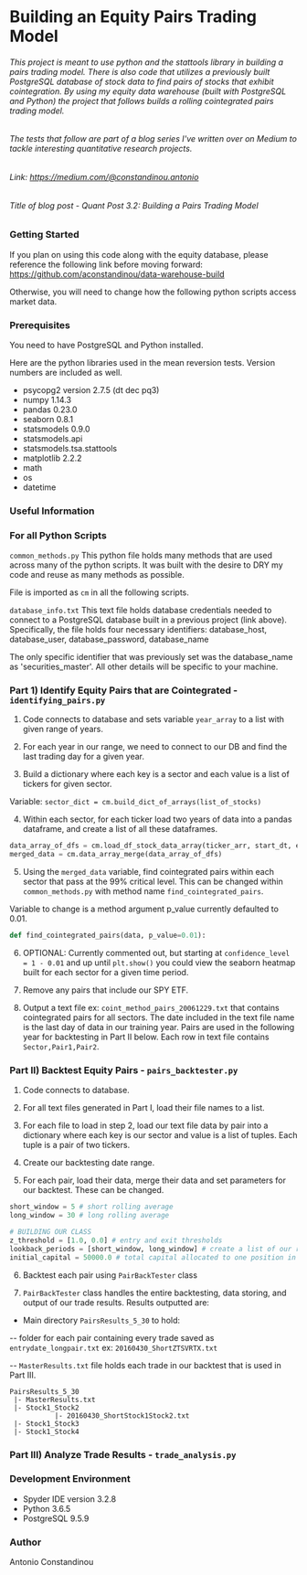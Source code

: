 # Building an Equity Pairs Trading Model

###### This project is meant to use python and the stattools library in building a pairs trading model. There is also code that utilizes a previously built PostgreSQL database of stock data to find pairs of stocks that exhibit cointegration. By using my equity data warehouse (built with PostgreSQL and Python) the project that follows builds a rolling cointegrated pairs trading model.

###### The tests that follow are part of a blog series I've written over on Medium to tackle interesting quantitative research projects.

###### Link: https://medium.com/@constandinou.antonio
###### Title of blog post - *Quant Post 3.2: Building a Pairs Trading Model*

### Getting Started
If you plan on using this code along with the equity database, please reference the following link before moving forward: https://github.com/aconstandinou/data-warehouse-build

Otherwise, you will need to change how the following python scripts access market data.

### Prerequisites
You need to have PostgreSQL and Python installed.

Here are the python libraries used in the mean reversion tests. Version numbers are included as well.

* psycopg2 version 2.7.5 (dt dec pq3)
* numpy 1.14.3
* pandas 0.23.0
* seaborn 0.8.1
* statsmodels 0.9.0
* statsmodels.api
* statsmodels.tsa.stattools
* matplotlib 2.2.2
* math
* os
* datetime

### Useful Information

### For all Python Scripts
`common_methods.py`
This python file holds many methods that are used across many of the python scripts. It was built with the desire to DRY my code and reuse as many methods as possible.

File is imported as `cm` in all the following scripts.

`database_info.txt`
This text file holds database credentials needed to connect to a PostgreSQL database built in a previous project (link above). Specifically, the file holds four necessary identifiers: database_host, database_user, database_password, database_name

The only specific identifier that was previously set was the database_name as 'securities_master'. All other details will be specific to your machine.

### Part 1) Identify Equity Pairs that are Cointegrated - `identifying_pairs.py`
1. Code connects to database and sets variable `year_array` to a list with given range of years.

2. For each year in our range, we need to connect to our DB and find the last trading day for a given year.

3. Build a dictionary where each key is a sector and each value is a list of tickers for given sector.

Variable: `sector_dict = cm.build_dict_of_arrays(list_of_stocks)`

4. Within each sector, for each ticker load two years of data into a pandas dataframe, and create a list of all these dataframes.

```python
data_array_of_dfs = cm.load_df_stock_data_array(ticker_arr, start_dt, end_dt, conn)
merged_data = cm.data_array_merge(data_array_of_dfs)
```

5. Using the `merged_data` variable, find cointegrated pairs within each sector that pass at the 99% critical level. This can be changed within `common_methods.py` with method name `find_cointegrated_pairs`.

Variable to change is a method argument p_value currently defaulted to 0.01.
```python
def find_cointegrated_pairs(data, p_value=0.01):
```

6. OPTIONAL: Currently commented out, but starting at `confidence_level = 1 - 0.01` and up until `plt.show()` you could view the seaborn heatmap built for each sector for a given time period.

7. Remove any pairs that include our SPY ETF.

8. Output a text file ex: `coint_method_pairs_20061229.txt` that contains cointegrated pairs for all sectors. The date included in the text file name is the last day of data in our training year. Pairs are used in the following year for backtesting in Part II below. Each row in text file contains `Sector,Pair1,Pair2`.

### Part II) Backtest Equity Pairs - `pairs_backtester.py`
1. Code connects to database.

2. For all text files generated in Part I, load their file names to a list.

3. For each file to load in step 2, load our text file data by pair into a dictionary where each key is our sector and value is a list of tuples. Each tuple is a pair of two tickers.

4. Create our backtesting date range.

5. For each pair, load their data, merge their data and set parameters for our backtest. These can be changed.

```Python
short_window = 5 # short rolling average
long_window = 30 # long rolling average

# BUILDING OUR CLASS
z_threshold = [1.0, 0.0] # entry and exit thresholds
lookback_periods = [short_window, long_window] # create a list of our rolling averages
initial_capital = 50000.0 # total capital allocated to one position in each pair, for total $100,000
```

6. Backtest each pair using `PairBackTester` class

7. `PairBackTester` class handles the entire backtesting, data storing, and output of our trade results. Results outputted are:

- Main directory `PairsResults_5_30` to hold:

-- folder for each pair containing every trade saved as `entrydate_longpair.txt` ex: `20160430_ShortZTSVRTX.txt`

-- `MasterResults.txt` file holds each trade in our backtest that is used in Part III.


    PairsResults_5_30
     |- MasterResults.txt
     |- Stock1_Stock2
               |- 20160430_ShortStock1Stock2.txt
     |- Stock1_Stock3
     |- Stock1_Stock4

### Part III) Analyze Trade Results - `trade_analysis.py`

### Development Environment
* Spyder IDE version 3.2.8
* Python 3.6.5
* PostgreSQL 9.5.9

### Author
Antonio Constandinou
